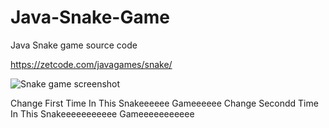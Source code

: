 # Java-Snake-Game
Java Snake game source code

https://zetcode.com/javagames/snake/  

![Snake game screenshot](snake.png)

Change First Time In This Snakeeeeee Gameeeeee
Change Secondd Time In This Snakeeeeeeeeeee Gameeeeeeeeeee
